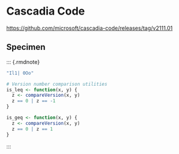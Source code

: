 # Cascadia Code

<https://github.com/microsoft/cascadia-code/releases/tag/v2111.01>

## Specimen

::: {.rmdnote}
```r
"Il1| 0Oo"

# Version number comparison utilities
is_leq <- function(x, y) {
  z <- compareVersion(x, y)
  z == 0 | z == -1
}

is_geq <- function(x, y) {
  z <- compareVersion(x, y)
  z == 0 | z == 1
}
```
:::

<style type="text/css">
@import url("assets/fonts/cascadia-code/cascadia-code.css");
.rmdnote code { font-family: "Cascadia Code", monospace; }
</style>
